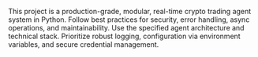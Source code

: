 <!-- Use this file to provide workspace-specific custom instructions to Copilot. For more details, visit https://code.visualstudio.com/docs/copilot/copilot-customization#_use-a-githubcopilotinstructionsmd-file -->

This project is a production-grade, modular, real-time crypto trading agent system in Python. Follow best practices for security, error handling, async operations, and maintainability. Use the specified agent architecture and technical stack. Prioritize robust logging, configuration via environment variables, and secure credential management.
